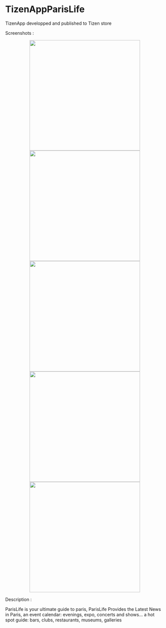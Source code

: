 # TizenAppParisLife
TizenApp developped and published to Tizen store  

Screenshots : 

<p align="center">
  <img src="https://cloud.githubusercontent.com/assets/17913975/17077542/8e3e3d7e-50cb-11e6-969b-7fa4605de125.png" width="350"/>
  <img src="https://cloud.githubusercontent.com/assets/17913975/17077543/8e5ccbf4-50cb-11e6-9d5e-dd19814d7904.png" width="350"/>
  <img src="https://cloud.githubusercontent.com/assets/17913975/17077545/8e722d96-50cb-11e6-912e-f92f4d3670fb.png" width="350"/> 
  <img src="https://cloud.githubusercontent.com/assets/17913975/17077546/8e755980-50cb-11e6-8dbd-7c9dc88ca52b.png" width="350"/>
  <img src="https://cloud.githubusercontent.com/assets/17913975/17077544/8e71d396-50cb-11e6-9fe0-839d39f0443c.png" width="350"/>

</p>

Description : 

ParisLife is your ultimate guide to paris, ParisLife Provides the Latest News in Paris, 
an event calendar: evenings, expo, concerts and shows... 
a hot spot guide: bars, clubs, restaurants, museums, galleries
